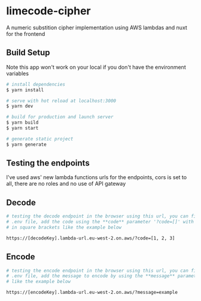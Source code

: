 # limecode-cipher
A numeric substition cipher implementation using AWS lambdas and nuxt for the frontend

## Build Setup
Note this app won't work on your local if you don't have the environment variables

```bash
# install dependencies
$ yarn install

# serve with hot reload at localhost:3000
$ yarn dev

# build for production and launch server
$ yarn build
$ yarn start

# generate static project
$ yarn generate
```

## Testing the endpoints

I've used aws' new lambda functions urls for the endpoints, cors is set to all, there are no roles and no use of API gateway

## Decode

```bash
# testing the decode endpoint in the browser using this url, you can find the decodeKey in the 
# .env file, add the code using the **code** parameter '?code=[]' with values seperated by commas
# in square brackets like the example below

https://[decodeKey].lambda-url.eu-west-2.on.aws/?code=[1, 2, 3]
```

## Encode

```bash
# testing the encode endpoint in the browser using this url, you can find the encodeKey in the 
# .env file, add the message to encode by using the **message** parameter '?message=MESSAGE GOES HERE'
# like the example below

https://[encodeKey].lambda-url.eu-west-2.on.aws/?message=example
```
